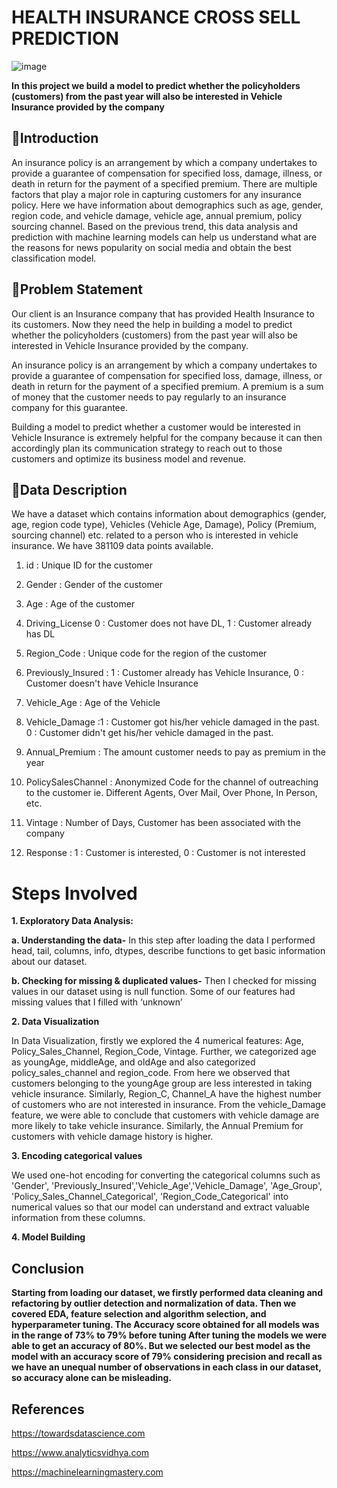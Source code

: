 # **HEALTH INSURANCE CROSS SELL PREDICTION**

![image](https://user-images.githubusercontent.com/87980985/213925810-954a577c-31a0-49df-9841-667cffb33a4c.png)


**In this project we build a model to predict whether the policyholders (customers) from the past year will also be interested in Vehicle Insurance provided by the company**

## **📖Introduction**
An insurance policy is an arrangement by which a company undertakes to provide a guarantee of compensation for specified loss, damage, illness, or death in return for the payment of a specified premium. There are multiple factors that play a major role in capturing customers for any insurance policy. Here we have information about demographics such as age, gender, region code, and vehicle damage, vehicle age, annual premium, policy sourcing channel. Based on the previous trend, this data analysis and prediction with machine learning models can help us understand what are the reasons for news popularity on social media and obtain the best classification model.

## **📖Problem Statement**

Our client is an Insurance company that has provided Health Insurance to its customers. Now they need the help in building a model to predict whether the policyholders (customers) from the past year will also be interested in Vehicle Insurance provided by the company.

An insurance policy is an arrangement by which a company undertakes to provide a guarantee of compensation for specified loss, damage, illness, or death in return for the payment of a specified premium. A premium is a sum of money that the customer needs to pay regularly to an insurance company for this guarantee.

Building a model to predict whether a customer would be interested in Vehicle Insurance is extremely helpful for the company because it can then accordingly plan its communication strategy to reach out to those customers and optimize its business model and revenue.


## **📖Data Description**

We have a dataset which contains information about demographics (gender, age, region code type), Vehicles (Vehicle Age, Damage), Policy (Premium, sourcing channel) etc. related to a person who is interested in vehicle insurance. We have 381109 data points available.

1. id :	Unique ID for the customer

2. Gender	: Gender of the customer

3. Age :	Age of the customer

4. Driving_License	0 : Customer does not have DL, 1 : Customer already has DL

5. Region_Code :	Unique code for the region of the customer

6. Previously_Insured	: 1 : Customer already has Vehicle Insurance, 0 : Customer doesn't have Vehicle Insurance

7. Vehicle_Age :	Age of the Vehicle

8. Vehicle_Damage	 :1 : Customer got his/her vehicle damaged in the past. 0 : Customer didn't get his/her vehicle damaged in the past.

9. Annual_Premium	: The amount customer needs to pay as premium in the year

10. PolicySalesChannel :	Anonymized Code for the channel of outreaching to the customer ie. Different Agents, Over Mail, Over Phone, In Person, etc.

11. Vintage :	Number of Days, Customer has been associated with the company

12. Response :	1 : Customer is interested, 0 : Customer is not interested

# **Steps Involved**

**1. Exploratory Data Analysis:**

**a. Understanding the data-**
In this step after loading the data I performed head, tail, columns, info, dtypes, describe functions to get basic information about our dataset.

**b. Checking for missing & duplicated values-**
Then I checked for missing values in our dataset using is null function. Some of our features had missing values that I filled with ‘unknown’

**2. Data Visualization**

In Data Visualization, firstly we explored the 4 numerical features: Age, Policy_Sales_Channel, Region_Code, Vintage. Further, we categorized age as youngAge, middleAge, and oldAge and also categorized policy_sales_channel and region_code. From here we observed that customers belonging to the youngAge group are less interested in taking vehicle insurance. Similarly, Region_C, Channel_A have the highest number of customers who are not interested in insurance. From the vehicle_Damage feature, we were able to conclude that customers with vehicle damage are more likely to take vehicle insurance. Similarly, the Annual Premium for customers with vehicle damage history is higher.

**3. Encoding categorical values**

We used one-hot encoding for converting the categorical columns such as 'Gender', 'Previously_Insured','Vehicle_Age','Vehicle_Damage', 'Age_Group', 'Policy_Sales_Channel_Categorical', 'Region_Code_Categorical' into numerical values so that our model can understand and extract valuable information from these columns.

**4. Model Building**

## **Conclusion**

**Starting from loading our dataset, we firstly performed data cleaning and refactoring by outlier detection and normalization of data. Then we covered EDA, feature selection and algorithm selection, and hyperparameter tuning. The Accuracy score obtained for all models was in the range of 73% to 79% before tuning After tuning the models we were able to get an accuracy of 80%. But we selected our best model as the model with an accuracy score of 79% considering precision and recall as we have an unequal number of observations in each class in our dataset, so accuracy alone can be misleading.**

## **References**

https://towardsdatascience.com

https://www.analyticsvidhya.com

https://machinelearningmastery.com
